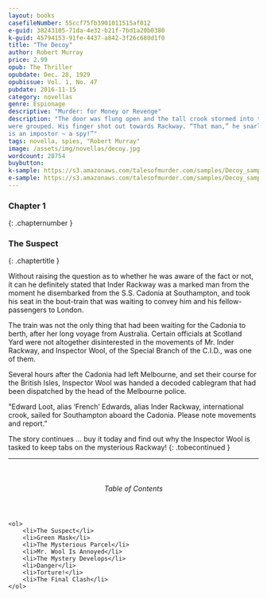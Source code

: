 ```yaml
---
layout: books
casefileNumber: 55ccf75fb3901011515af012
e-guid: 38243105-71da-4e32-b21f-7bd1a20b0380
k-guid: 45794153-91fe-4437-a842-3f26c680d1f0
title: "The Decoy"
author: Robert Murray
price: 2.99
opub: The Thriller
opubdate: Dec. 28, 1929
opubissue: Vol. 1, No. 47
pubdate: 2016-11-15
category: novellas
genre: Espionage
descriptive: "Murder: for Money or Revenge"
description: "The door was flung open and the tall crook stormed into the room in which the gang
were grouped. His finger shot out towards Rackway. “That man,” he snarled.” That man
is an impostor — a spy!”"
tags: novella, spies, "Robert Murray"
image: /assets/img/novellas/decoy.jpg
wordcount: 28754
buybutton: 
k-sample: https://s3.amazonaws.com/talesofmurder.com/samples/Decoy_sample.mobi
e-sample: https://s3.amazonaws.com/talesofmurder.com/samples/Decoy_sample.epub 
---
```


### Chapter 1
{: .chapternumber }

### The Suspect
{: .chaptertitle }

Without raising the question as to whether he was aware of the fact or not, it can he definitely stated that Inder Rackway was a marked man from the moment he disembarked from the S.S. Cadonia at Southampton, and took his seat in the bout-train that was waiting to convey him and his fellow-passengers to London.

The train was not the only thing that had been waiting for the Cadonia to berth, after her long voyage from Australia. Certain officials at Scotland Yard were not altogether disinterested in the movements of Mr. Inder Rackway, and Inspector Wool, of the Special Branch of the C.I.D., was one of them.

Several hours after the Cadonia had left Melbourne, and set their course for the British Isles, Inspector Wool was handed a decoded cablegram that had been dispatched by the head of the Melbourne police.

"Edward Loot, alias ‘French’ Edwards, alias Inder Rackway, international crook, sailed for Southampton aboard the Cadonia. Please note movements and report.”

The story continues &hellip; buy it today and find out why the Inspector Wool is tasked to keep tabs on the mysterious Rackway!
{: .tobecontinued }

<hr>
<br>

<div class="toc">
	<header>
		<h6>Table of Contents</h6>
	</header>

	<ol>
		<li>The Suspect</li>
		<li>Green Mask</li>
		<li>The Mysterious Parcel</li>
		<li>Mr. Wool Is Annoyed</li>
		<li>The Mystery Develops</li>
		<li>Danger</li>
		<li>Torture!</li>
		<li>The Final Clash</li>
	</ol>

</div>